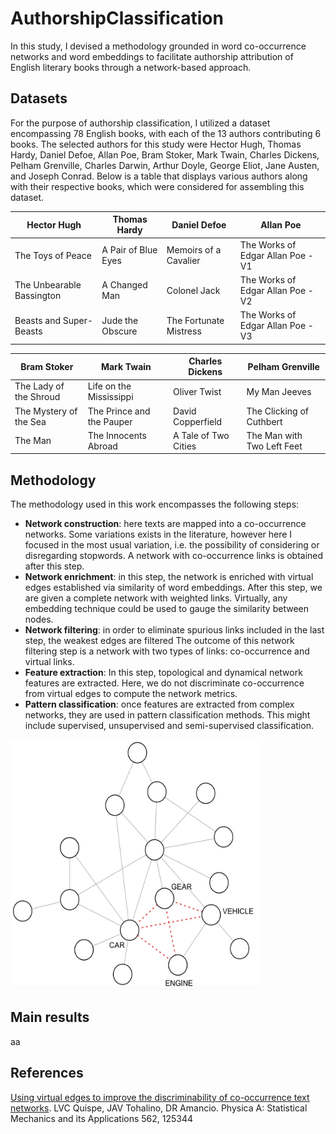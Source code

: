 # AuthorshipClassification
In this study, I devised a methodology grounded in word co-occurrence networks and word embeddings to facilitate authorship attribution of English literary books through a network-based approach.

## Datasets
For the purpose of authorship classification, I utilized a dataset encompassing 78 English books, with each of the 13 authors contributing 6 books. The selected authors for this study were Hector Hugh, Thomas Hardy, Daniel Defoe, Allan Poe, Bram Stoker, Mark Twain, Charles Dickens, Pelham Grenville, Charles Darwin, Arthur Doyle, George Eliot, Jane Austen, and Joseph Conrad. Below is a table that displays various authors along with their respective books, which were considered for assembling this dataset.

Hector Hugh | Thomas Hardy  | Daniel Defoe | Allan Poe |
|---- | ---- | --- | --- |
| The Toys of Peace  | A Pair of Blue Eyes  | Memoirs of a Cavalier |  The Works of Edgar Allan Poe - V1 
| The Unbearable Bassington   | A Changed Man  | Colonel Jack  |  The Works of Edgar Allan Poe - V2 
|  Beasts and Super-Beasts  | Jude the Obscure  | The Fortunate Mistress |  The Works of Edgar Allan Poe - V3 

Bram Stoker |  Mark Twain  | Charles Dickens | Pelham Grenville |
|---- | ---- | --- | --- |
| The Lady of the Shroud  | Life on the Mississippi |  Oliver Twist |   My Man Jeeves
| The Mystery of the Sea | The Prince and the Pauper | David Copperfield |  The Clicking of Cuthbert 
| The Man | The Innocents Abroad | A Tale of Two Cities  | The Man with Two Left Feet 

## Methodology
The methodology used in this work encompasses the following steps:
- **Network construction**: here texts are mapped into a co-occurrence networks. Some variations exists in the literature, however here I focused in the most usual variation, i.e. the possibility of considering or disregarding stopwords. A network with co-occurrence links is obtained after this step.
- **Network enrichment**: in this step, the network is enriched with virtual edges established via similarity of word
embeddings. After this step, we are given a complete network with weighted links. Virtually, any embedding
technique could be used to gauge the similarity between nodes.
- **Network filtering**: in order to eliminate spurious links included in the last step, the weakest edges are filtered The outcome of this network filtering step is a network with two types of links: co-occurrence and virtual links.
- **Feature extraction**: In this step, topological and dynamical network features are extracted. Here, we do not
discriminate co-occurrence from virtual edges to compute the network metrics.
- **Pattern classification**: once features are extracted from complex networks, they are used in pattern classification methods. This might include supervised, unsupervised and semi-supervised classification. 



<img src="network_example.png" width="400" height="400">

## Main results
aa

## References
[Using virtual edges to improve the discriminability of co-occurrence text networks](https://www.sciencedirect.com/science/article/pii/S037843712030707X). LVC Quispe, JAV Tohalino, DR Amancio. Physica A: Statistical Mechanics and its Applications 562, 125344
